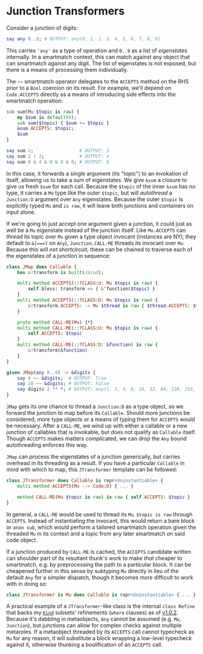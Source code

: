 Junction Transformers
=====================

Consider a junction of digits:

```raku
say any 0..9; # OUTPUT: any(0, 1, 2, 3, 4, 5, 6, 7, 8, 9)
```

This carries `'any'` as a type of operation and `0..9` as a list of
*eigenstates* internally. In a smartmatch context, this can match against any
object that can smartmatch against any digit. The list of eigenstates is not
exposed, but there is a means of processing them individually.

The `~~` smartmatch operator delegates to the `ACCEPTS` method on the RHS prior
to a `Bool` coercion on its result. For example, we'll depend on `Code.ACCEPTS`
directly as a means of introducing side effects into the smartmatch operation:

```raku
sub sum(Mu $topic is raw) {
    my $sum is default(0);
    sub sum($topic) { $sum += $topic }
    &sum.ACCEPTS: $topic;
    $sum
}

say sum 2;                 # OUTPUT: 2
say sum 2 | 2;             # OUTPUT: 4
say sum 0 & 4 & 0 & 4 & 0; # OUTPUT: 8
```

In this case, it forwards a single argument (its "topic") to an invokation of
itself, allowing us to take a sum of eigenstates. We give `&sum` a closure to
give us fresh `$sum` for each call. Because the `$topic` of the inner `&sum`
has no type, it carries a `Mu` type like the outer `$topic`, but will
*autothread* a `Junction:D` argument over `Any` eigenstates. Because the outer
`$topic` is explicitly typed `Mu` and `is raw`, it will leave both junctions
and containers on input alone.

If we're going to just accept one argument given a junction, it could just as
well be a `Mu` eigenstate instead of the junction itself. Like `Mu.ACCEPTS` can
*thread* its topic over `Mu` given a type object invocant (instances are NYI;
they default to `&[===]` on `Any`), `Junction.CALL-ME` threads its invocant
over `Mu`. Because this will *not* shortcircuit, these can be chained to
traverse each of the eigenstates of a junction in sequence:

```raku
class JMap does Callable {
    has &!transform is built(:bind);

    multi method ACCEPTS(::?CLASS:U: Mu $topic is raw) {
        self.bless: transform => { &^function($topic) }
    }
    multi method ACCEPTS(::?CLASS:D: Mu $topic is raw) {
        &!transform.ACCEPTS: -> Mu $thread is raw { $thread.ACCEPTS: $topic }
    }

    proto method CALL-ME(Mu) {*}
    multi method CALL-ME(::?CLASS:U: Mu $topic is raw) {
        self.ACCEPTS: $topic
    }
    multi method CALL-ME(::?CLASS:D: &function) is raw {
        &!transform(&function)
    }
}

given JMap(any 0..9) -> &digits {
    say 0 ~~ &digits;  # OUTPUT: True
    say 10 ~~ &digits; # OUTPUT: False
    say digits 2 ** *; # OUTPUT: any(1, 2, 4, 8, 16, 32, 64, 128, 256, 512)
}
```

`JMap` gets its one chance to thread a `Junction:D` as a type object, so we
forward the junction to map before its `Callable`. Should more junctions be
considered, more type objects or a means of typing them for `ACCEPTS` would be
necessary. After a `CALL-ME`, we wind up with either a callable or a new
junction of callables that is invokable, but does not qualify as `Callable`
itself. Though `ACCEPTS` makes matters complicated, we can drop the `Any` bound
autothreading enforces this way.

`JMap` can process the eigenstates of a junction generically, but carries
overhead in its threading as a result. If you have a particular `Callable` in
mind with which to map, this `JTransformer` template can be followed:

```raku
class JTransformer does Callable is repr<Uninstantiable> {
    multi method ACCEPTS(Mu --> Code:D) { ... }

    method CALL-ME(Mu $topic is raw) is raw { self.ACCEPTS: $topic }
}
```

In general, a `CALL-ME` would be used to thread its `Mu $topic is raw` through
`ACCEPTS`. Instead of instantiating the invocant, this would return a bare
block or `anon sub`, which would perform a tailored smartmatch operation given
the threaded `Mu` in its context and a topic from any later smartmatch on said
code object.

If a junction produced by `CALL-ME` is cached, the `ACCEPTS` candidate written
can shoulder part of its resultant thunk's work to make *that* cheaper to
smartmatch, e.g. by preprocessing the path to a particular block. It can be
cheapened further in this sense by subtyping `Mu` directly in lieu of the
default `Any` for a simpler dispatch, though it becomes more difficult to work
with in doing so:

```raku
class JTransformer is Mu does Callable is repr<Uninstantiable> { ... }
```

A practical example of a `JTransformer`-like class is the internal `class
Refine` that backs my [`Kind`](https://raku.land/zef:Kaiepi/Kind) subsets'
refinements (`where` clauses) as of
[v1.0.2](https://github.com/Kaiepi/ra-Kind/blob/v1.0.2/lib/Kind.pm6#L45-L74).
Because it's dabbling in metaobjects, `Any` cannot be assumed (e.g. `Mu`,
`Junction`), but junctions can allow for complex checks against multiple
metaroles. If a metaobject threaded by its `ACCEPTS` call cannot typecheck as
`Mu` for any reason, it will substitute a block wrapping a low-level typecheck
against it, otherwise thunking a boolification of an `ACCEPTS` call.
